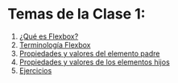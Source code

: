 # Temas de la Clase 1:

1. [¿Qué es Flexbox?](./1-que-es-flexbox/)
1. [Terminología Flexbox](./2-terminologia-flexbox)
1. [Propiedades y valores del elemento padre](./3-propiedades-padre)
1. [Propiedades y valores de los elementos hijos]()
1. [Ejercicios](./5-ejercicios)